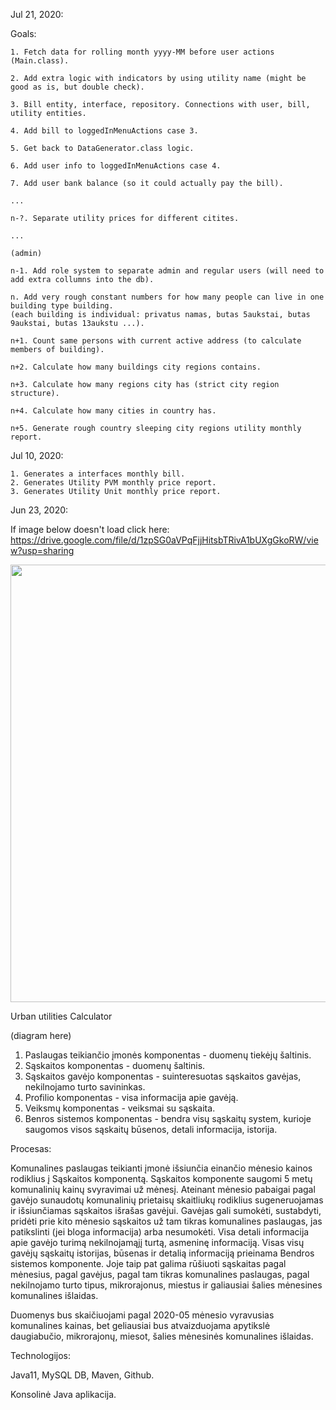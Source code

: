 Jul 21, 2020:

Goals:

    1. Fetch data for rolling month yyyy-MM before user actions (Main.class).

    2. Add extra logic with indicators by using utility name (might be good as is, but double check).

    3. Bill entity, interface, repository. Connections with user, bill, utility entities.

    4. Add bill to loggedInMenuActions case 3.

    5. Get back to DataGenerator.class logic.

    6. Add user info to loggedInMenuActions case 4.

    7. Add user bank balance (so it could actually pay the bill).

    ...
   
    n-?. Separate utility prices for different citites.
    
    ...

    (admin)

    n-1. Add role system to separate admin and regular users (will need to add extra collumns into the db).

    n. Add very rough constant numbers for how many people can live in one building type building.
    (each building is individual: privatus namas, butas 5aukstai, butas 9aukstai, butas 13aukstu ...).

    n+1. Count same persons with current active address (to calculate members of building).

    n+2. Calculate how many buildings city regions contains.

    n+3. Calculate how many regions city has (strict city region structure).

    n+4. Calculate how many cities in country has.

    n+5. Generate rough country sleeping city regions utility monthly report.


Jul 10, 2020:

    1. Generates a interfaces monthly bill.
    2. Generates Utility PVM monthly price report.
    3. Generates Utility Unit monthly price report.



Jun 23, 2020:

If image below doesn't load click here: https://drive.google.com/file/d/1zpSG0aVPqFjjHitsbTRivA1bUXgGkoRW/view?usp=sharing
<p align="midlde">
  <img src="https://drive.google.com/uc?export=view&id=1zpSG0aVPqFjjHitsbTRivA1bUXgGkoRW" width="800" height="700">
</p>

Urban utilities Calculator

(diagram here)

1. Paslaugas teikiančio įmonės komponentas - duomenų tiekėjų šaltinis.
2. Sąskaitos komponentas - duomenų šaltinis.
3. Sąskaitos gavėjo komponentas - suinteresuotas sąskaitos gavėjas, nekilnojamo turto savininkas.
4. Profilio komponentas - visa informacija apie gavėją.
5. Veiksmų komponentas - veiksmai su sąskaita.
6. Benros sistemos komponentas - bendra visų sąskaitų system, kurioje saugomos visos sąskaitų būsenos, detali informacija, istorija.

Procesas:

Komunalines paslaugas teikianti įmonė išsiunčia einančio mėnesio kainos rodiklius į Sąskaitos komponentą. Sąskaitos komponente saugomi 5 metų komunalinių kainų svyravimai už mėnesį. Ateinant mėnesio pabaigai pagal gavėjo sunaudotų komunalinių prietaisų skaitliukų rodiklius sugeneruojamas ir išsiunčiamas sąskaitos išrašas gavėjui. Gavėjas gali sumokėti, sustabdyti, pridėti prie kito mėnesio sąskaitos už tam tikras komunalines paslaugas, jas patikslinti (jei bloga informacija) arba nesumokėti. Visa detali informacija apie gavėjo turimą nekilnojamąjį turtą, asmeninę informaciją. Visas visų gavėjų sąskaitų istorijas, būsenas ir detalią informaciją prieinama Bendros sistemos komponente. Joje taip pat galima rūšiuoti sąskaitas pagal mėnesius, pagal gavėjus, pagal tam tikras komunalines paslaugas, pagal nekilnojamo turto tipus, mikrorajonus, miestus ir galiausiai šalies mėnesines komunalines išlaidas.

Duomenys bus skaičiuojami pagal 2020-05 mėnesio vyravusias komunalines kainas, bet geliausiai bus atvaizduojama apytikslė daugiabučio, mikrorajonų, miesot, šalies mėnesinės komunalines išlaidas.

Technologijos:

Java11, MySQL DB, Maven, Github.

Konsolinė Java aplikacija.
